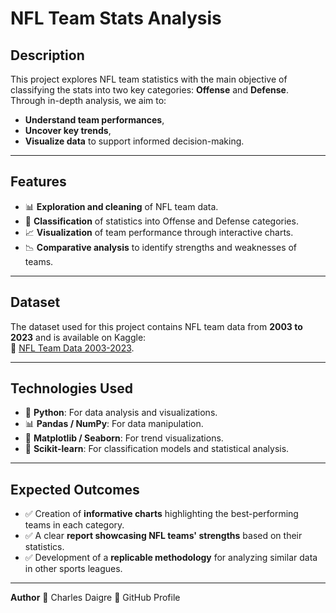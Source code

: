 # NFL Team Stats Analysis

## Description
This project explores NFL team statistics with the main objective of classifying the stats into two key categories: **Offense** and **Defense**.  
Through in-depth analysis, we aim to:  
- **Understand team performances**,  
- **Uncover key trends**,  
- **Visualize data** to support informed decision-making.

---

## Features
- 📊 **Exploration and cleaning** of NFL team data.  
- 🏈 **Classification** of statistics into Offense and Defense categories.  
- 📈 **Visualization** of team performance through interactive charts.  
- 📉 **Comparative analysis** to identify strengths and weaknesses of teams.

---

## Dataset
The dataset used for this project contains NFL team data from **2003 to 2023** and is available on Kaggle:  
🔗 [NFL Team Data 2003-2023](https://www.kaggle.com/datasets/nickcantalupa/nfl-team-data-2003-2023).

---

## Technologies Used
- 🐍 **Python**: For data analysis and visualizations.  
- 📊 **Pandas / NumPy**: For data manipulation.  
- 🎨 **Matplotlib / Seaborn**: For trend visualizations.  
- 🤖 **Scikit-learn**: For classification models and statistical analysis.

---

## Expected Outcomes
- ✅ Creation of **informative charts** highlighting the best-performing teams in each category.  
- ✅ A clear **report showcasing NFL teams' strengths** based on their statistics.  
- ✅ Development of a **replicable methodology** for analyzing similar data in other sports leagues.

---

**Author**
👤 Charles Daigre
🔗 GitHub Profile

